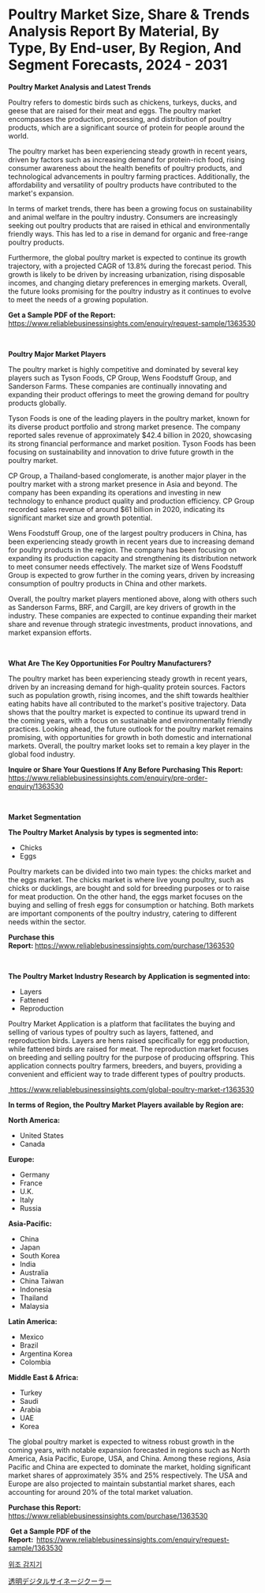 <p><h1>Poultry Market Size, Share & Trends Analysis Report By Material, By Type, By End-user, By Region, And Segment Forecasts, 2024 - 2031</h1></p><p><strong>Poultry Market Analysis and Latest Trends</strong></p>
<p><p>Poultry refers to domestic birds such as chickens, turkeys, ducks, and geese that are raised for their meat and eggs. The poultry market encompasses the production, processing, and distribution of poultry products, which are a significant source of protein for people around the world.</p><p>The poultry market has been experiencing steady growth in recent years, driven by factors such as increasing demand for protein-rich food, rising consumer awareness about the health benefits of poultry products, and technological advancements in poultry farming practices. Additionally, the affordability and versatility of poultry products have contributed to the market's expansion.</p><p>In terms of market trends, there has been a growing focus on sustainability and animal welfare in the poultry industry. Consumers are increasingly seeking out poultry products that are raised in ethical and environmentally friendly ways. This has led to a rise in demand for organic and free-range poultry products.</p><p>Furthermore, the global poultry market is expected to continue its growth trajectory, with a projected CAGR of 13.8% during the forecast period. This growth is likely to be driven by increasing urbanization, rising disposable incomes, and changing dietary preferences in emerging markets. Overall, the future looks promising for the poultry industry as it continues to evolve to meet the needs of a growing population.</p></p>
<p><strong>Get a Sample PDF of the Report:&nbsp;</strong> <a href="https://www.reliablebusinessinsights.com/enquiry/request-sample/1363530">https://www.reliablebusinessinsights.com/enquiry/request-sample/1363530</a></p>
<p>&nbsp;</p>
<p><strong>Poultry Major Market Players</strong></p>
<p><p>The poultry market is highly competitive and dominated by several key players such as Tyson Foods, CP Group, Wens Foodstuff Group, and Sanderson Farms. These companies are continually innovating and expanding their product offerings to meet the growing demand for poultry products globally.</p><p>Tyson Foods is one of the leading players in the poultry market, known for its diverse product portfolio and strong market presence. The company reported sales revenue of approximately $42.4 billion in 2020, showcasing its strong financial performance and market position. Tyson Foods has been focusing on sustainability and innovation to drive future growth in the poultry market.</p><p>CP Group, a Thailand-based conglomerate, is another major player in the poultry market with a strong market presence in Asia and beyond. The company has been expanding its operations and investing in new technology to enhance product quality and production efficiency. CP Group recorded sales revenue of around $61 billion in 2020, indicating its significant market size and growth potential.</p><p>Wens Foodstuff Group, one of the largest poultry producers in China, has been experiencing steady growth in recent years due to increasing demand for poultry products in the region. The company has been focusing on expanding its production capacity and strengthening its distribution network to meet consumer needs effectively. The market size of Wens Foodstuff Group is expected to grow further in the coming years, driven by increasing consumption of poultry products in China and other markets.</p><p>Overall, the poultry market players mentioned above, along with others such as Sanderson Farms, BRF, and Cargill, are key drivers of growth in the industry. These companies are expected to continue expanding their market share and revenue through strategic investments, product innovations, and market expansion efforts.</p></p>
<p>&nbsp;</p>
<p><strong>What Are The Key Opportunities For Poultry Manufacturers?</strong></p>
<p><p>The poultry market has been experiencing steady growth in recent years, driven by an increasing demand for high-quality protein sources. Factors such as population growth, rising incomes, and the shift towards healthier eating habits have all contributed to the market's positive trajectory. Data shows that the poultry market is expected to continue its upward trend in the coming years, with a focus on sustainable and environmentally friendly practices. Looking ahead, the future outlook for the poultry market remains promising, with opportunities for growth in both domestic and international markets. Overall, the poultry market looks set to remain a key player in the global food industry.</p></p>
<p><strong>Inquire or Share Your Questions If Any Before Purchasing This Report:</strong> <a href="https://www.reliablebusinessinsights.com/enquiry/pre-order-enquiry/1363530">https://www.reliablebusinessinsights.com/enquiry/pre-order-enquiry/1363530</a></p>
<p>&nbsp;</p>
<p><strong>Market Segmentation</strong></p>
<p><strong>The Poultry Market Analysis by types is segmented into:</strong></p>
<p><ul><li>Chicks</li><li>Eggs</li></ul></p>
<p><p>Poultry markets can be divided into two main types: the chicks market and the eggs market. The chicks market is where live young poultry, such as chicks or ducklings, are bought and sold for breeding purposes or to raise for meat production. On the other hand, the eggs market focuses on the buying and selling of fresh eggs for consumption or hatching. Both markets are important components of the poultry industry, catering to different needs within the sector.</p></p>
<p><strong>Purchase this Report:&nbsp;</strong><a href="https://www.reliablebusinessinsights.com/purchase/1363530">https://www.reliablebusinessinsights.com/purchase/1363530</a></p>
<p>&nbsp;</p>
<p><strong>The Poultry Market Industry Research by Application is segmented into:</strong></p>
<p><ul><li>Layers</li><li>Fattened</li><li>Reproduction</li></ul></p>
<p><p>Poultry Market Application is a platform that facilitates the buying and selling of various types of poultry such as layers, fattened, and reproduction birds. Layers are hens raised specifically for egg production, while fattened birds are raised for meat. The reproduction market focuses on breeding and selling poultry for the purpose of producing offspring. This application connects poultry farmers, breeders, and buyers, providing a convenient and efficient way to trade different types of poultry products.</p></p>
<p><a href="https://www.reliablebusinessinsights.com/global-poultry-market-r1363530">&nbsp;https://www.reliablebusinessinsights.com/global-poultry-market-r1363530</a></p>
<p><strong>In terms of Region, the Poultry Market Players available by Region are:</strong></p>
<p>
    <p> <strong> North America: </strong>
        <ul>
            <li>United States</li>
            <li>Canada</li>
        </ul>
        </p> 
    <p> <strong> Europe: </strong>
        <ul>
            <li>Germany</li>
            <li>France</li>
            <li>U.K.</li>
            <li>Italy</li>
            <li>Russia</li>
        </ul>
        </p> 
    <p> <strong> Asia-Pacific: </strong>
        <ul>
            <li>China</li>
            <li>Japan</li>
            <li>South Korea</li>
            <li>India</li>
            <li>Australia</li>
            <li>China Taiwan</li>
            <li>Indonesia</li>
            <li>Thailand</li>
            <li>Malaysia</li>
        </ul>
        </p> 
    <p> <strong> Latin America: </strong>
        <ul>
            <li>Mexico</li>
            <li>Brazil</li>
            <li>Argentina Korea</li>
            <li>Colombia</li>
        </ul>
        </p> 
    <p> <strong> Middle East & Africa: </strong>
        <ul>
            <li>Turkey</li>
            <li>Saudi</li>
            <li>Arabia</li>
            <li>UAE</li>
            <li>Korea</li>
        </ul>
    </p>
    </p>
<p><p>The global poultry market is expected to witness robust growth in the coming years, with notable expansion forecasted in regions such as North America, Asia Pacific, Europe, USA, and China. Among these regions, Asia Pacific and China are expected to dominate the market, holding significant market shares of approximately 35% and 25% respectively. The USA and Europe are also projected to maintain substantial market shares, each accounting for around 20% of the total market valuation.</p></p>
<p><strong>Purchase this Report: </strong><a href="https://www.reliablebusinessinsights.com/purchase/1363530">https://www.reliablebusinessinsights.com/purchase/1363530</a></p>
<p>&nbsp;<strong>Get a Sample PDF of the Report:&nbsp;&nbsp;</strong><a href="https://www.reliablebusinessinsights.com/enquiry/request-sample/1363530">https://www.reliablebusinessinsights.com/enquiry/request-sample/1363530</a></p>
<p><strong></strong></p>
<p><p><a href="https://github.com/mpodehpw07370073/Market-Research-Report-List-3/blob/main/30024493267.md">위조 감지기</a></p><p><a href="https://github.com/nxboeu02965442/Market-Research-Report-List-3/blob/main/8208805192602.md">透明デジタルサイネージクーラー</a></p></p>